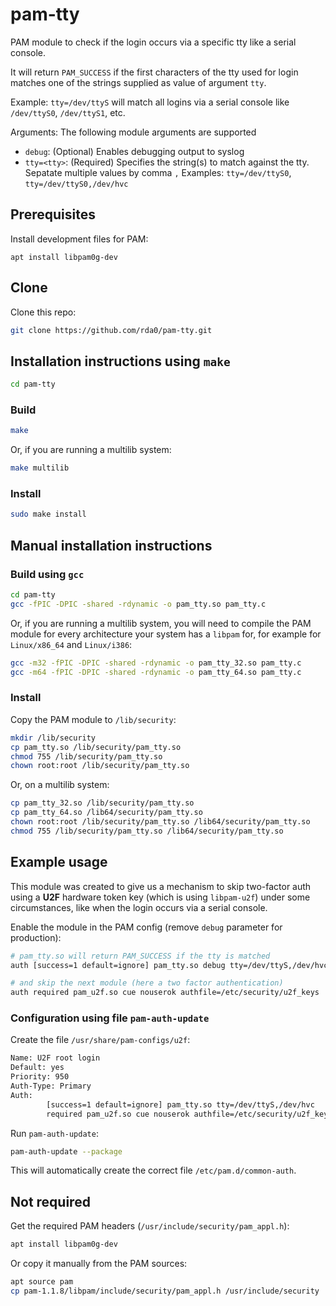 # pam-tty

PAM module to check if the login occurs via a specific tty like a serial console.

It will return `PAM_SUCCESS` if the first characters of the
tty used for login matches one of the strings supplied as
value of argument `tty`.

Example: `tty=/dev/ttyS` will match all logins via a serial
console like `/dev/ttyS0`, `/dev/ttyS1`, etc.

Arguments: The following module arguments are supported

 - `debug`: (Optional) Enables debugging output to syslog
 - `tty=<tty>`: (Required) Specifies the string(s) to match against the tty.
                Sepatate multiple values by comma `,`
                Examples:  `tty=/dev/ttyS0`,
                           `tty=/dev/ttyS0,/dev/hvc`

## Prerequisites

Install development files for PAM:

```
apt install libpam0g-dev
```

## Clone

Clone this repo:

```sh
git clone https://github.com/rda0/pam-tty.git
```

## Installation instructions using `make`

```sh
cd pam-tty
```

### Build

```sh
make
```

Or, if you are running a multilib system:

```sh
make multilib
```

### Install

```sh
sudo make install
```

## Manual installation instructions

### Build using `gcc`

```sh
cd pam-tty
gcc -fPIC -DPIC -shared -rdynamic -o pam_tty.so pam_tty.c
```

Or, if you are running a multilib system, you will need to compile the PAM module for every architecture your system has a `libpam` for, for example for `Linux/x86_64` and `Linux/i386`:

```sh
gcc -m32 -fPIC -DPIC -shared -rdynamic -o pam_tty_32.so pam_tty.c
gcc -m64 -fPIC -DPIC -shared -rdynamic -o pam_tty_64.so pam_tty.c
```

### Install

Copy the PAM module to `/lib/security`:

```sh
mkdir /lib/security
cp pam_tty.so /lib/security/pam_tty.so
chmod 755 /lib/security/pam_tty.so
chown root:root /lib/security/pam_tty.so
```

Or, on a multilib system:

```sh
cp pam_tty_32.so /lib/security/pam_tty.so
cp pam_tty_64.so /lib64/security/pam_tty.so
chown root:root /lib/security/pam_tty.so /lib64/security/pam_tty.so
chmod 755 /lib/security/pam_tty.so /lib64/security/pam_tty.so
```

## Example usage

This module was created to give us a mechanism to skip two-factor auth
using a **U2F** hardware token key (which is using `libpam-u2f`) under
some circumstances, like when the login occurs via a serial console.

Enable the module in the PAM config (remove `debug` parameter for production):

```sh
# pam_tty.so will return PAM_SUCCESS if the tty is matched
auth [success=1 default=ignore] pam_tty.so debug tty=/dev/ttyS,/dev/hvc

# and skip the next module (here a two factor authentication)
auth required pam_u2f.so cue nouserok authfile=/etc/security/u2f_keys
```

### Configuration using file `pam-auth-update`

Create the file `/usr/share/pam-configs/u2f`:

```sh
Name: U2F root login
Default: yes
Priority: 950
Auth-Type: Primary
Auth:
        [success=1 default=ignore] pam_tty.so tty=/dev/ttyS,/dev/hvc
        required pam_u2f.so cue nouserok authfile=/etc/security/u2f_keys
```

Run `pam-auth-update`:

```sh
pam-auth-update --package
```

This will automatically create the correct file `/etc/pam.d/common-auth`.

## Not required

Get the required PAM headers (`/usr/include/security/pam_appl.h`):

```sh
apt install libpam0g-dev
```

Or copy it manually from the PAM sources:

```sh
apt source pam
cp pam-1.1.8/libpam/include/security/pam_appl.h /usr/include/security
```

